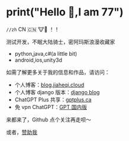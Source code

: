 
# print("Hello 👋,I am 77")

`//zh`
CN 🇨🇳 🐮🐴 ！！

测试开发，不眠大陆骑士，密阿玛斯浪漫收藏家

- python,java,c#(a little bit)
- android,ios,unity3d

如需了解更多关于我的信息和作品，请访问：

- 个人博客：[blog.jiaheqi.cloud](blog.jiaheqi.cloud)
- 个人博客 django 版本：[django blog](http://43.135.150.180:7000/)
- ChatGPT Plus 共享：[gptplus.ca](https://www.gptplus.ca/home)
- 免 vpn ChatGPT：[GPT 国内版](http://43.135.150.180:8889/login)

来都来了，Github 点个关注再走呗～

或者，[赞助我](https://blog.jiaheqi.cloud/about)
